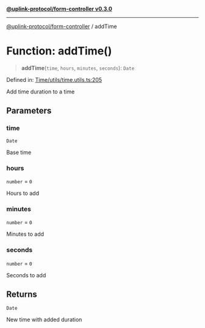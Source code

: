 [**@uplink-protocol/form-controller v0.3.0**](../README.md)

***

[@uplink-protocol/form-controller](../globals.md) / addTime

# Function: addTime()

> **addTime**(`time`, `hours`, `minutes`, `seconds`): `Date`

Defined in: [Time/utils/time.utils.ts:205](https://github.com/jmkcoder/uplink-protocol-calendar/blob/c7c94af75a3a7e438811c9ee3008f982792d2fb8/src/Time/utils/time.utils.ts#L205)

Add time duration to a time

## Parameters

### time

`Date`

Base time

### hours

`number` = `0`

Hours to add

### minutes

`number` = `0`

Minutes to add

### seconds

`number` = `0`

Seconds to add

## Returns

`Date`

New time with added duration
